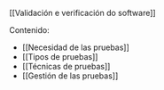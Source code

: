 [[Validación e verificación do software]]

Contenido:
+ [[Necesidad de las pruebas]]
+ [[Tipos de pruebas]]
+ [[Técnicas de pruebas]]
+ [[Gestión de las pruebas]]